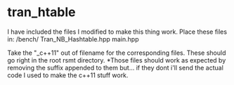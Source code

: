 # tran_htable

I have included the files I modified to make this thing work.
Place these files in: <rstm path>/bench/
Tran_NB_Hashtable.hpp
main.hpp

Take the "_c++11" out of filename for the corresponding files.
These should go right in the root rsmt directory. 
*Those files should work as expected by removing the suffix appended to them
but... if they dont i'll send the actual code I used to make the c++11 stuff work.
